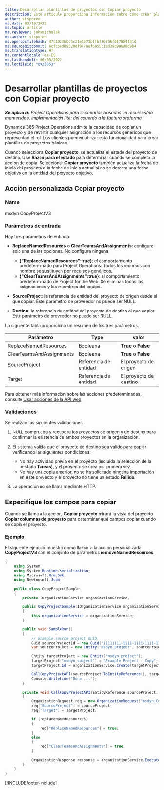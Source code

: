 ```yaml
---
title: Desarrollar plantillas de proyectos con Copiar proyecto
description: Este artículo proporciona información sobre cómo crear plantillas de proyecto mediante la acción personalizada Copiar proyecto.
author: stsporen
ms.date: 03/10/2022
ms.topic: article
ms.reviewer: johnmichalak
ms.author: stsporen
ms.openlocfilehash: 47c1023bbc4c21e3571bffbf3670bf0f7854f81d
ms.sourcegitcommit: 6cfc50d89528df977a8f6a55c1ad39d99800d9b4
ms.translationtype: HT
ms.contentlocale: es-ES
ms.lasthandoff: 06/03/2022
ms.locfileid: "8923853"
---
```

# <a name="develop-project-templates-with-copy-project"></a>Desarrollar plantillas de proyectos con Copiar proyecto

_**Se aplica a:** Project Operations para escenarios basados en recursos/no mantenidos, implementación lite: del acuerdo a la factura proforma_

Dynamics 365 Project Operations admite la capacidad de copiar un proyecto y de revertir cualquier asignación a los recursos genéricos que representan el rol. Los clientes pueden utilizar esta funcionalidad para crear plantillas de proyectos básicas.

Cuando selecciona **Copiar proyecto**, se actualiza el estado del proyecto de destino. Use **Razón para el estado** para determinar cuándo se completa la acción de copia. Seleccionar **Copiar proyecto** también actualiza la fecha de inicio del proyecto a la fecha de inicio actual si no se detecta una fecha objetivo en la entidad del proyecto objetivo.

## <a name="copy-project-custom-action"></a>Acción personalizada Copiar proyecto

### <a name="name"></a>Name 

msdyn\_CopyProjectV3

### <a name="input-parameters"></a>Parámetros de entrada

Hay tres parámetros de entrada:

- **ReplaceNamedResources** o **ClearTeamsAndAssignments**: configure solo una de las opciones. No configure ninguna.

    - **\{"ReplaceNamedResources":true\}**: el comportamiento predeterminado para Project Operations. Todos los recursos con nombre se sustituyen por recursos genéricos.
    - **\{"ClearTeamsAndAssignments":true\}**: el comportamiento predeterminado de Project for the Web. Se eliminan todas las asignaciones y los miembros del equipo.

- **SourceProject**: la referencia de entidad del proyecto de origen desde el que copiar. Este parámetro de proveedor no puede ser NULL.
- **Destino**: la referencia de entidad del proyecto de destino al que copiar. Este parámetro de proveedor no puede ser NULL.

La siguiente tabla proporciona un resumen de los tres parámetros.

| Parámetro                | Type             | valor                 |
|--------------------------|------------------|-----------------------|
| ReplaceNamedResources    | Booleana          | **True** o **False** |
| ClearTeamsAndAssignments | Booleana          | **True** o **False** |
| SourceProject            | Referencia de entidad | El proyecto de origen    |
| Target                   | Referencia de entidad | El proyecto de destino    |

Para obtener más información sobre las acciones predeterminadas, consulte [Usar acciones de la API web](/powerapps/developer/common-data-service/webapi/use-web-api-actions).

### <a name="validations"></a>Validaciones

Se realizan las siguientes validaciones.

1. NULL comprueba y recupera los proyectos de origen y de destino para confirmar la existencia de ambos proyectos en la organización.
2. El sistema valida que el proyecto de destino sea válido para copiar verificando las siguientes condiciones:

    - No hay actividad previa en el proyecto (incluida la selección de la pestaña **Tareas**), y el proyecto se crea por primera vez.
    - No hay una copia anterior, no se ha solicitado ninguna importación en este proyecto y el proyecto no tiene un estado **Fallido**.

3. La operación no se llama mediante HTTP.

## <a name="specify-fields-to-copy"></a>Especifique los campos para copiar

Cuando se llama a la acción, **Copiar proyecto** mirará la vista del proyecto **Copiar columnas de proyecto** para determinar qué campos copiar cuando se copia el proyecto.

### <a name="example"></a>Ejemplo

El siguiente ejemplo muestra cómo llamar a la acción personalizada **CopyProjectV3** con el conjunto de parámetros **removeNamedResources**.

```C#
{
    using System;
    using System.Runtime.Serialization;
    using Microsoft.Xrm.Sdk;
    using Newtonsoft.Json;

    public class CopyProjectSample
    {
        private IOrganizationService organizationService;

        public CopyProjectSample(IOrganizationService organizationService)
        {
            this.organizationService = organizationService;
        }

        public void SampleRun()
        {
            // Example source project GUID
            Guid sourceProjectId = new Guid("11111111-1111-1111-1111-111111111111");
            var sourceProject = new Entity("msdyn_project", sourceProjectId);

            Entity targetProject = new Entity("msdyn_project");
            targetProject["msdyn_subject"] = "Example Project - Copy";
            targetProject.Id = organizationService.Create(targetProject);

            CallCopyProjectAPI(sourceProject.ToEntityReference(), targetProject.ToEntityReference(), copyOption, true, false);
            Console.WriteLine("Done ...");
        }

        private void CallCopyProjectAPI(EntityReference sourceProject, EntityReference TargetProject, bool replaceNamedResources = true, bool clearTeamsAndAssignments = false)
        {
            OrganizationRequest req = new OrganizationRequest("msdyn_CopyProjectV3");
            req["SourceProject"] = sourceProject;
            req["Target"] = TargetProject;

            if (replaceNamedResources)
            {
                req["ReplaceNamedResources"] = true;
            }
            else
            {
                req["ClearTeamsAndAssignments"] = true;
            }

            OrganizationResponse response = organizationService.Execute(req);
        }
    }
}
```

[!INCLUDE[footer-include](../includes/footer-banner.md)]
